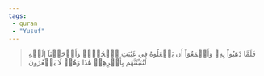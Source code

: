 ```yaml
---
tags: 
 - quran 
 - "Yusuf"
---
```


> فَلَمَّا ذَهَبُواْ بِهِۦ وَأَجۡمَعُوٓاْ أَن يَجۡعَلُوهُ فِي غَيَٰبَتِ ٱلۡجُبِّۚ وَأَوۡحَيۡنَآ إِلَيۡهِ لَتُنَبِّئَنَّهُم بِأَمۡرِهِمۡ هَٰذَا وَهُمۡ لَا يَشۡعُرُونَ
